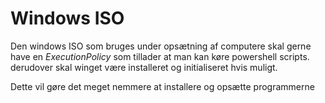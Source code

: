 # Windows ISO

Den windows ISO som bruges under opsætning af computere skal gerne have en _ExecutionPolicy_ som tillader at man kan køre powershell scripts.
derudover skal winget være installeret og initialiseret hvis muligt.

Dette vil gøre det meget nemmere at installere og opsætte programmerne